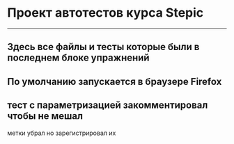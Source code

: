 # Проект автотестов курса Stepic
---
Здесь все файлы и тесты которые были в последнем блоке упражнений
---
По умолчанию запускается в браузере Firefox
---
тест с параметризацией закомментировал чтобы не мешал 
--- 
метки убрал но зарегистрировал их
